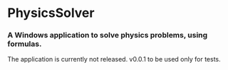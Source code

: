 # PhysicsSolver
### A Windows application to solve physics problems, using formulas.
The application is currently not released. v0.0.1 to be used only for tests.
